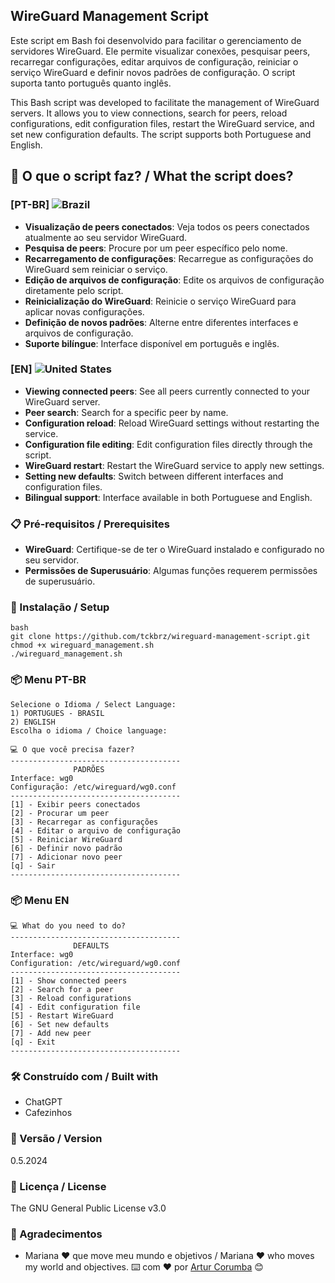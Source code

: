 ## WireGuard Management Script

Este script em Bash foi desenvolvido para facilitar o gerenciamento de servidores WireGuard. Ele permite visualizar conexões, pesquisar peers, recarregar configurações, editar arquivos de configuração, reiniciar o serviço WireGuard e definir novos padrões de configuração. O script suporta tanto português quanto inglês.

This Bash script was developed to facilitate the management of WireGuard servers. It allows you to view connections, search for peers, reload configurations, edit configuration files, restart the WireGuard service, and set new configuration defaults. The script supports both Portuguese and English.

## 🚀 O que o script faz? / What the script does?
### [PT-BR] ![Brazil](https://raw.githubusercontent.com/stevenrskelton/flag-icon/master/png/16/country-4x3/br.png "Brazil") 
- **Visualização de peers conectados**: Veja todos os peers conectados atualmente ao seu servidor WireGuard.
- **Pesquisa de peers**: Procure por um peer específico pelo nome.
- **Recarregamento de configurações**: Recarregue as configurações do WireGuard sem reiniciar o serviço.
- **Edição de arquivos de configuração**: Edite os arquivos de configuração diretamente pelo script.
- **Reinicialização do WireGuard**: Reinicie o serviço WireGuard para aplicar novas configurações.
- **Definição de novos padrões**: Alterne entre diferentes interfaces e arquivos de configuração.
- **Suporte bilíngue**: Interface disponível em português e inglês.
### [EN] ![United States](https://raw.githubusercontent.com/stevenrskelton/flag-icon/master/png/16/country-4x3/us.png "United States")
- **Viewing connected peers**: See all peers currently connected to your WireGuard server.
- **Peer search**: Search for a specific peer by name.
- **Configuration reload**: Reload WireGuard settings without restarting the service.
- **Configuration file editing**: Edit configuration files directly through the script.
- **WireGuard restart**: Restart the WireGuard service to apply new settings.
- **Setting new defaults**: Switch between different interfaces and configuration files.
- **Bilingual support**: Interface available in both Portuguese and English.


### 📋 Pré-requisitos / Prerequisites

- **WireGuard**: Certifique-se de ter o WireGuard instalado e configurado no seu servidor.
- **Permissões de Superusuário**: Algumas funções requerem permissões de superusuário.

### 🔧 Instalação / Setup

```
bash
git clone https://github.com/tckbrz/wireguard-management-script.git
chmod +x wireguard_management.sh
./wireguard_management.sh
```
### 📦 Menu PT-BR
```
Selecione o Idioma / Select Language:
1) PORTUGUES - BRASIL
2) ENGLISH
Escolha o idioma / Choice language: 

💻 O que você precisa fazer?
--------------------------------------
              PADRÕES                 
Interface: wg0
Configuração: /etc/wireguard/wg0.conf
--------------------------------------
[1] - Exibir peers conectados
[2] - Procurar um peer
[3] - Recarregar as configurações
[4] - Editar o arquivo de configuração
[5] - Reiniciar WireGuard
[6] - Definir novo padrão
[7] - Adicionar novo peer
[q] - Sair
--------------------------------------
```
### 📦 Menu EN
```
💻 What do you need to do?
--------------------------------------
              DEFAULTS                 
Interface: wg0
Configuration: /etc/wireguard/wg0.conf
--------------------------------------
[1] - Show connected peers
[2] - Search for a peer
[3] - Reload configurations
[4] - Edit configuration file
[5] - Restart WireGuard
[6] - Set new defaults
[7] - Add new peer
[q] - Exit
--------------------------------------
```
### 🛠️ Construído com / Built with
- ChatGPT
- Cafezinhos
### 📌 Versão / Version
0.5.2024
### 📄 Licença / License
The GNU General Public License v3.0
### 🎁 Agradecimentos
* Mariana ❤️ que move meu mundo e objetivos / Mariana ❤️ who moves my world and objectives.
⌨️ com ❤️ por [Artur Corumba](https://github.com/tckbrz) 😊
